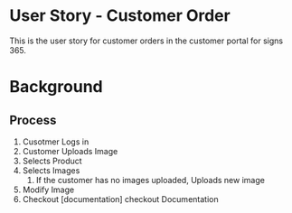 # User Story - Customer Order
This is the user story for customer orders in the customer portal for signs 365.

# Background


## Process

1. Cusotmer Logs in
1. Customer Uploads Image
1. Selects Product
1. Selects Images
    1. If the customer has no images uploaded, Uploads new image
1. Modify Image
1. Checkout [documentation] checkout Documentation